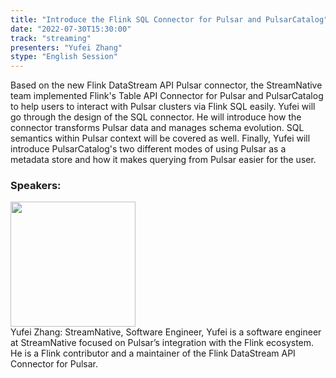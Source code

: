 ```yaml
---
title: "Introduce the Flink SQL Connector for Pulsar and PulsarCatalog"
date: "2022-07-30T15:30:00"
track: "streaming"
presenters: "Yufei Zhang"
stype: "English Session"
---
```

Based on the new Flink DataStream API Pulsar connector, the StreamNative team implemented Flink's Table API Connector for Pulsar and PulsarCatalog to help users to interact with Pulsar clusters via Flink SQL easily. Yufei will go through the design of the SQL connector. He will introduce how the connector transforms Pulsar data and manages schema evolution. SQL semantics within Pulsar context will be covered as well. Finally, Yufei will introduce PulsarCatalog's two different modes of using Pulsar as a metadata store and how it makes querying from Pulsar easier for the user.
 ### Speakers: 
 <img src="images/speaker/1166.png" width="200" /><br>Yufei Zhang: StreamNative, Software Engineer, Yufei is a software engineer at StreamNative focused on Pulsar’s integration with the Flink ecosystem. He is a Flink contributor and a maintainer of the Flink DataStream API Connector for Pulsar.

 
